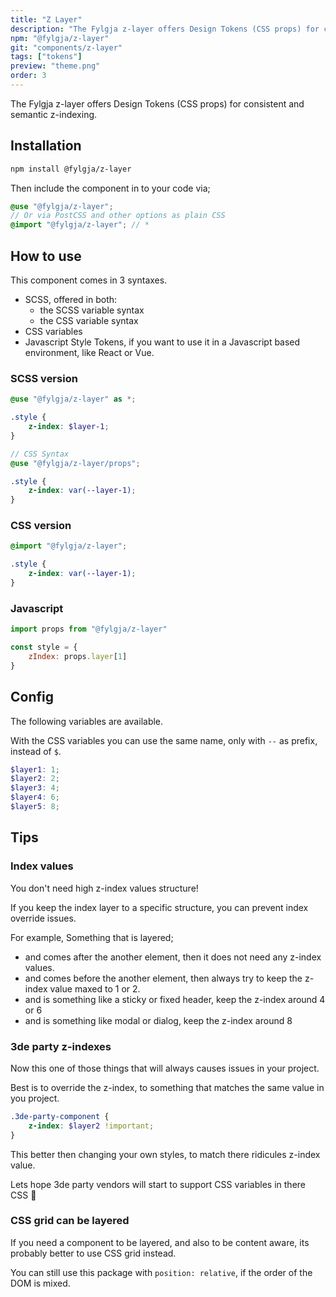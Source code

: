 ```yaml
---
title: "Z Layer"
description: "The Fylgja z-layer offers Design Tokens (CSS props) for consistent and semantic z-indexing."
npm: "@fylgja/z-layer"
git: "components/z-layer"
tags: ["tokens"]
preview: "theme.png"
order: 3
---
```


The Fylgja z-layer offers Design Tokens (CSS props) for consistent and semantic z-indexing.

## Installation

```bash
npm install @fylgja/z-layer
```

Then include the component in to your code via;

```scss
@use "@fylgja/z-layer";
// Or via PostCSS and other options as plain CSS
@import "@fylgja/z-layer"; // *
```

## How to use

This component comes in 3 syntaxes.

- SCSS, offered in both:
  - the SCSS variable syntax
  - the CSS variable syntax
- CSS variables
- Javascript Style Tokens,
  if you want to use it in a Javascript based environment, like React or Vue.

### SCSS version

```scss
@use "@fylgja/z-layer" as *;

.style {
    z-index: $layer-1;
}

// CSS Syntax
@use "@fylgja/z-layer/props";

.style {
    z-index: var(--layer-1);
}
```

### CSS version

```css
@import "@fylgja/z-layer";

.style {
    z-index: var(--layer-1);
}
```

### Javascript

```js
import props from "@fylgja/z-layer"

const style = {
    zIndex: props.layer[1]
}
```

## Config

The following variables are available.

With the CSS variables you can use the same name, only with `--` as prefix,
instead of `$`.

```scss
$layer1: 1;
$layer2: 2;
$layer3: 4;
$layer4: 6;
$layer5: 8;
```

## Tips

### Index values

You don't need high z-index values structure!

If you keep the index layer to a specific structure,
you can prevent index override issues.

For example, Something that is layered;

- and comes after the another element, then it does not need any z-index values.
- and comes before the another element, then always try to keep the z-index value maxed to 1 or 2.
- and is something like a sticky or fixed header, keep the z-index around 4 or 6
- and is something like modal or dialog, keep the z-index around 8

### 3de party z-indexes

Now this one of those things that will always causes issues in your project.

Best is to override the z-index,
to something that matches the same value in you project.

```scss
.3de-party-component {
    z-index: $layer2 !important;
}
```

This better then changing your own styles,
to match there ridicules z-index value.

Lets hope 3de party vendors will start to support CSS variables in there CSS 🤞

### CSS grid can be layered

If you need a component to be layered, and also to be content aware,
its probably better to use CSS grid instead.

You can still use this package with `position: relative`,
if the order of the DOM is mixed.

